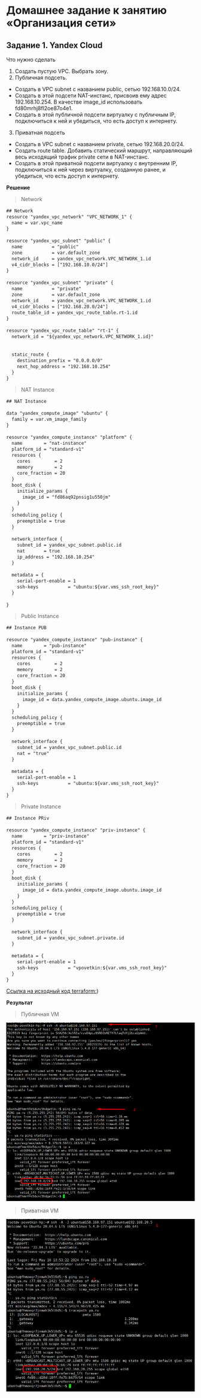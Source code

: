 # Домашнее задание к занятию «Организация сети»

## Задание 1. Yandex Cloud

Что нужно сделать

1. Создать пустую VPC. Выбрать зону.
2. Публичная подсеть.

* Создать в VPC subnet с названием public, сетью 192.168.10.0/24.
* Создать в этой подсети NAT-инстанс, присвоив ему адрес 192.168.10.254. В качестве image_id использовать fd80mrhj8fl2oe87o4e1.
* Создать в этой публичной подсети виртуалку с публичным IP, подключиться к ней и убедиться, что есть доступ к интернету.

3. Приватная подсеть

* Создать в VPC subnet с названием private, сетью 192.168.20.0/24.
* Создать route table. Добавить статический маршрут, направляющий весь исходящий трафик private сети в NAT-инстанс.
* Создать в этой приватной подсети виртуалку с внутренним IP, подключиться к ней через виртуалку, созданную ранее, и убедиться, что есть доступ к интернету.

**Решение**

> Network

```HCL
## Network
resource "yandex_vpc_network" "VPC_NETWORK_1" {
  name = var.vpc_name
}

resource "yandex_vpc_subnet" "public" {
  name           = "public"
  zone           = var.default_zone
  network_id     = yandex_vpc_network.VPC_NETWORK_1.id
  v4_cidr_blocks = ["192.168.10.0/24"]
}

resource "yandex_vpc_subnet" "private" {
  name           = "private"
  zone           = var.default_zone
  network_id     = yandex_vpc_network.VPC_NETWORK_1.id
  v4_cidr_blocks = ["192.168.20.0/24"]
  route_table_id = yandex_vpc_route_table.rt-1.id
}

resource "yandex_vpc_route_table" "rt-1" {
  network_id = "${yandex_vpc_network.VPC_NETWORK_1.id}"
  

  static_route {
    destination_prefix = "0.0.0.0/0"
    next_hop_address = "192.168.10.254"        
  }
}
```

> NAT Instance

```HCL
## NAT Instance

data "yandex_compute_image" "ubuntu" {    
  family = var.vm_image_family
}

resource "yandex_compute_instance" "platform" {
  name        = "nat-instance"
  platform_id = "standard-v1"
  resources {
    cores         = 2
    memory        = 2
    core_fraction = 20
  }
  boot_disk {
    initialize_params {
      image_id = "fd86aq92pnsig1u550jm"
    }
  }
  scheduling_policy {
    preemptible = true
  }
  
  network_interface {
    subnet_id = yandex_vpc_subnet.public.id
    nat       = true
    ip_address = "192.168.10.254"
  }
  
  metadata = {
    serial-port-enable = 1
    ssh-keys           = "ubuntu:${var.vms_ssh_root_key}"
  }

}
```

> Public Instance

```HCL
## Instance PUB

resource "yandex_compute_instance" "pub-instance" {
  name        = "pub-instance"
  platform_id = "standard-v1"
  resources {
    cores         = 2
    memory        = 2
    core_fraction = 20
  }
  boot_disk {
    initialize_params {
      image_id = data.yandex_compute_image.ubuntu.image_id
    }
  }
  scheduling_policy {
    preemptible = true
  }
  
  network_interface {
    subnet_id = yandex_vpc_subnet.public.id    
    nat = "true"
  }
  
  metadata = {
    serial-port-enable = 1
    ssh-keys           = "ubuntu:${var.vms_ssh_root_key}"
  }
}
```

> Private Instance

```HCL
## Instance PRiv

resource "yandex_compute_instance" "priv-instance" {
  name        = "priv-instance"
  platform_id = "standard-v1"
  resources {
    cores         = 2
    memory        = 2
    core_fraction = 20
  }
  boot_disk {
    initialize_params {
      image_id = data.yandex_compute_image.ubuntu.image_id
    }
  }
  scheduling_policy {
    preemptible = true
  }
  
  network_interface {
    subnet_id = yandex_vpc_subnet.private.id    
  }
  
  metadata = {
    serial-port-enable = 1
    ssh-keys           = "vpovetkin:${var.vms_ssh_root_key}"
  }
}
```


[Ссылка на исходный код terraform:](./home_work/clopro_01/src))


**Результат**

> Публичная VM

![clopro1-task1-1](./home_work/clopro_01/screenshots/Screenshot_1.png)

> Приватная VM

![clopro1-task1-2](./home_work/clopro_01/screenshots/Screenshot_2.png)

